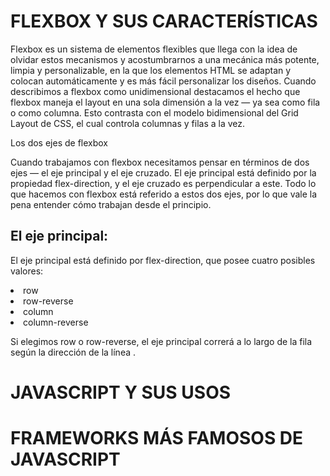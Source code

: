 # FLEXBOX Y SUS CARACTERÍSTICAS
Flexbox es un sistema de elementos flexibles que llega con la idea de olvidar estos mecanismos y acostumbrarnos a una mecánica más potente, limpia y personalizable, en la que los elementos HTML se adaptan y colocan automáticamente y es más fácil personalizar los diseños.
Cuando describimos a flexbox como unidimensional destacamos el hecho que flexbox maneja el layout en una sola dimensión a la vez — ya sea como fila o como columna. Esto contrasta con el modelo bidimensional del Grid Layout de CSS, el cual controla columnas y filas a la vez.

Los dos ejes de flexbox

Cuando trabajamos con flexbox necesitamos pensar en términos de dos ejes — el eje principal y el eje cruzado. El eje principal está definido por la propiedad flex-direction, y el eje cruzado es perpendicular a este. Todo lo que hacemos con flexbox está referido a estos dos ejes, por lo que vale la pena entender cómo trabajan desde el principio.

## El eje principal:
El eje principal está definido por flex-direction, que posee cuatro posibles valores:

<li>row</li>
<li>row-reverse</li>
<li>column</li>
<li>column-reverse</li>

Si elegimos row o row-reverse, el eje principal correrá a lo largo de la fila según la dirección de la línea .

# JAVASCRIPT Y SUS USOS


# FRAMEWORKS MÁS FAMOSOS DE JAVASCRIPT

